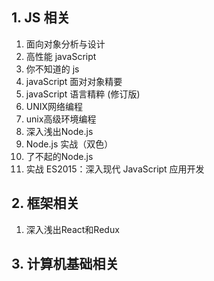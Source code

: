 ## 1. JS 相关

1. 面向对象分析与设计
2. 高性能 javaScript
3. 你不知道的 js
4. javaScript 面对对象精要
5. javaScript 语言精粹 (修订版)
6. UNIX网络编程
7. unix高级环境编程
8. 深入浅出Node.js
9. Node.js 实战（双色）
10. 了不起的Node.js
11. 实战 ES2015：深入现代 JavaScript 应用开发

## 2. 框架相关

1. 深入浅出React和Redux

## 3. 计算机基础相关

